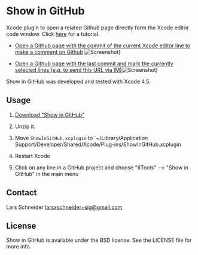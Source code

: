 # Show in GitHub
Xcode plugin to open a related Github page directly form the Xcode editor code window. Click [here](http://www.youtube.com/watch?v=dWRjkYk8A6s) for a tutorial.


* [Open a Github page with the commit of the current Xcode editor line to make a comment on Github](https://github.com/larsxschneider/ShowInGitHub/commit/2149a9b4944770c2f1430761cc13abee6fa8bbe5#L0R190) ![Screenshot](ShowInGitHub/raw/master/open_commit_example.png))


* [Open a Github page with the last commit and mark the currently selected lines (e.g. to send this URL via IM)](https://github.com/larsxschneider/ShowInGitHub/blob/48a2316b918eb540e1ed8d852fed523f927d40af/Source/Classes/SIGPlugin.m#L199-210)![Screenshot](ShowInGitHub/raw/master/open_file_example.png))

Show in GitHub was developed and tested with Xcode 4.5.

## Usage

1. [Download "Show in GitHub"](https://github.com/downloads/larsxschneider/ShowInGitHub/ShowInGitHub.zip)

2. Unzip it.

3. Move `ShowInGitHub.xcplugin` to `~/Library/Application Support/Developer/Shared/Xcode/Plug-ins/ShowInGitHub.xcplugin

3. Restart Xcode

4. Click on any line in a GitHub project and choose "6Tools" --> "Show in GitHub" in the main menu


## Contact

Lars Schneider <larsxschneider+sig@gmail.com>


## License

Show in GitHub is available under the BSD license. See the LICENSE file for more info.
